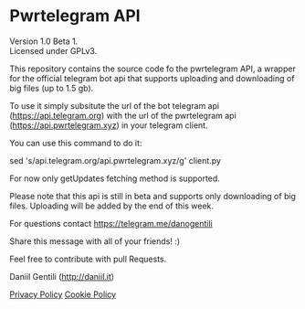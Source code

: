 # Pwrtelegram API
Version 1.0 Beta 1.  
Licensed under GPLv3.  

This repository contains the source code fo the pwrtelegram API, a wrapper for the official telegram bot api that supports uploading and downloading of big files (up to 1.5 gb).


To use it simply subsitute the url of the bot telegram api (https://api.telegram.org) with the url of the pwrtelegram api (https://api.pwrtelegram.xyz) in your telegram client.

You can use this command to do it:

sed 's/api\.telegram\.org/api\.pwrtelegram\.xyz/g' client.py

For now only getUpdates fetching method is supported.

Please note that this api is still in beta and supports only downloading of big files. Uploading will be added by the end of this week.

For questions contact https://telegram.me/danogentili

Share this message with all of your friends! :) 

Feel free to contribute with pull Requests.  


Daniil Gentili (http://daniil.it)




[Privacy Policy](http://privacypolicies.com/privacy/view/Yv8dZc)
[Cookie Policy](https://cookie.daniil.it/?w=pwrtelegram)
